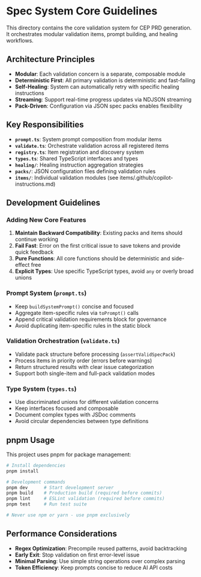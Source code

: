 # Spec System Core Guidelines

This directory contains the core validation system for CEP PRD generation. It orchestrates modular validation items, prompt building, and healing workflows.

## Architecture Principles

- **Modular**: Each validation concern is a separate, composable module
- **Deterministic First**: All primary validation is deterministic and fast-failing
- **Self-Healing**: System can automatically retry with specific healing instructions
- **Streaming**: Support real-time progress updates via NDJSON streaming
- **Pack-Driven**: Configuration via JSON spec packs enables flexibility

## Key Responsibilities

- **`prompt.ts`**: System prompt composition from modular items
- **`validate.ts`**: Orchestrate validation across all registered items
- **`registry.ts`**: Item registration and discovery system
- **`types.ts`**: Shared TypeScript interfaces and types
- **`healing/`**: Healing instruction aggregation strategies
- **`packs/`**: JSON configuration files defining validation rules
- **`items/`**: Individual validation modules (see items/.github/copilot-instructions.md)

## Development Guidelines

### Adding New Core Features

1. **Maintain Backward Compatibility**: Existing packs and items should continue working
2. **Fail Fast**: Error on the first critical issue to save tokens and provide quick feedback
3. **Pure Functions**: All core functions should be deterministic and side-effect free
4. **Explicit Types**: Use specific TypeScript types, avoid `any` or overly broad unions

### Prompt System (`prompt.ts`)

- Keep `buildSystemPrompt()` concise and focused
- Aggregate item-specific rules via `toPrompt()` calls
- Append critical validation requirements block for governance
- Avoid duplicating item-specific rules in the static block

### Validation Orchestration (`validate.ts`)

- Validate pack structure before processing (`assertValidSpecPack`)
- Process items in priority order (errors before warnings)
- Return structured results with clear issue categorization
- Support both single-item and full-pack validation modes

### Type System (`types.ts`)

- Use discriminated unions for different validation concerns
- Keep interfaces focused and composable
- Document complex types with JSDoc comments
- Avoid circular dependencies between type definitions

## pnpm Usage

This project uses pnpm for package management:

```bash
# Install dependencies
pnpm install

# Development commands
pnpm dev      # Start development server
pnpm build    # Production build (required before commits)
pnpm lint     # ESLint validation (required before commits)
pnpm test     # Run test suite

# Never use npm or yarn - use pnpm exclusively
```

## Performance Considerations

- **Regex Optimization**: Precompile reused patterns, avoid backtracking
- **Early Exit**: Stop validation on first error-level issue
- **Minimal Parsing**: Use simple string operations over complex parsing
- **Token Efficiency**: Keep prompts concise to reduce AI API costs